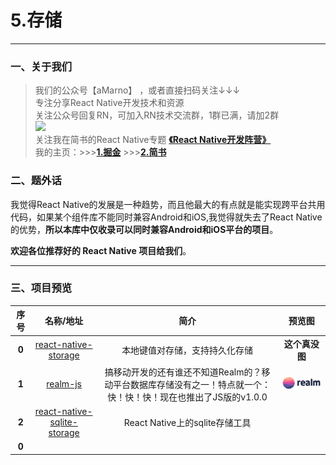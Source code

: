 # 5.存储
*****
### 一、关于我们
>我们的公众号【aMarno】 ，或者直接扫码关注↓↓↓
</br>专注分享React Native开发技术和资源
</br>关注公众号回复RN，可加入RN技术交流群，1群已满，请加2群
</br>![](https://github.com/MarnoDev/react-native-open-project/blob/master/res/wechatQR.jpg)
</br>关注我在简书的React Native专题 **[《React Native开发阵营》](http://www.jianshu.com/c/b4ce1d706d1f)**
</br>我的主页：>>>**[1.掘金](https://gold.xitu.io/user/56c1c513c24aa800534e85f3)** >>>**[2.简书](http://www.jianshu.com/u/174a09ba6c25)**

### 二、题外话
我觉得React Native的发展是一种趋势，而且他最大的有点就是能实现跨平台共用代码，如果某个组件库不能同时兼容Android和iOS,我觉得就失去了React Native的优势，**所以本库中仅收录可以同时兼容Android和iOS平台的项目**。

**欢迎各位推荐好的 React Native 项目给我们**。
*******
### 三、项目预览
|序号|名称/地址|简介|预览图|
|:---:|:---:|:---:|:---:|
|**0**|[react-native-storage](https://github.com/sunnylqm/react-native-storage)|本地键值对存储，支持持久化存储|**这个真没图**|
|**1**|[realm-js](https://github.com/realm/realm-js)|搞移动开发的还有谁还不知道Realm的？移动平台数据库存储没有之一！特点就一个：快！快！快！现在也推出了JS版的v1.0.0|![](https://github.com/realm/realm-js/raw/master/logo.png)|
|**2**|[react-native-sqlite-storage](https://github.com/andpor/react-native-sqlite-storage)|React Native上的sqlite存储工具|![]()|
|**0**|[]()||![]()|
